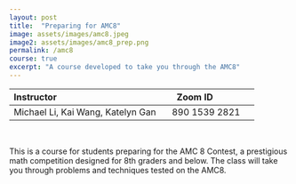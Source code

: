 ```yaml
---
layout: post
title:  "Preparing for AMC8"
image: assets/images/amc8.jpeg
image2: assets/images/amc8_prep.png
permalink: /amc8
course: true
excerpt: "A course developed to take you through the AMC8"
---
```


| Instructor | &nbsp;&nbsp; &nbsp;&nbsp;Zoom ID &nbsp; |  
| :---        |    :--- |   
|Michael Li, Kai Wang, Katelyn Gan  | &nbsp;&nbsp; 890 1539 2821 &nbsp; &nbsp; |

<br>

This is a  course for students preparing for the AMC 8 Contest, a prestigious math competition designed for 8th graders and below. The class will take you through problems and techniques tested on the AMC8.

<br/>
